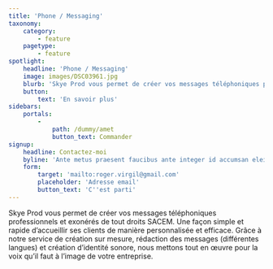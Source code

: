```yaml
---
title: 'Phone / Messaging'
taxonomy:
    category:
        - feature
    pagetype:
        - feature
spotlight:
    headline: 'Phone / Messaging'
    image: images/DSC03961.jpg
    blurb: 'Skye Prod vous permet de créer vos messages téléphoniques professionnels et exonérés de tout droits SACEM. Une façon simple et rapide d’accueillir ses clients de manière personnalisée et efficace. Grâce à notre service de création sur mesure, rédaction des messages (différentes langues) et création d’identité sonore, nous mettons tout en œuvre pour la voix qu’il faut à l’image de votre entreprise.'
    button:
        text: 'En savoir plus'
sidebars:
    portals:
        -
            path: /dummy/amet
            button_text: Commander
signup:
    headline: Contactez-moi
    byline: 'Ante metus praesent faucibus ante integer id accumsan eleifend'
    form:
        target: 'mailto:roger.virgil@gmail.com'
        placeholder: 'Adresse email'
        button_text: 'C''est parti'
---
```


Skye Prod vous permet de créer vos messages téléphoniques professionnels et exonérés de tout droits SACEM. Une façon simple et rapide d’accueillir ses clients de manière personnalisée et efficace. Grâce à notre service de création sur mesure, rédaction des messages (différentes langues) et création d’identité sonore, nous mettons tout en œuvre pour la voix qu’il faut à l’image de votre entreprise.
